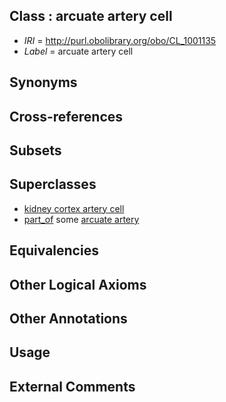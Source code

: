 
## Class : arcuate artery cell

 * *IRI* = http://purl.obolibrary.org/obo/CL_1001135
 * *Label* = arcuate artery cell

## Synonyms


## Cross-references


## Subsets


## Superclasses

 * [kidney cortex artery cell](../../CL/45/CL_1001045.md)
 * [part_of](../../BFO/50/BFO_0000050.md) some [arcuate artery](../../UBERON/52/UBERON_0001552.md)

## Equivalencies


## Other Logical Axioms


## Other Annotations


## Usage


## External Comments

